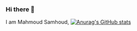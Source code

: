 ### Hi there 👋
I am Mahmoud Samhoud, 
[![Anurag's GitHub stats](https://github-readme-stats.vercel.app/api?mahmoudsamhoud=anuraghazra)](https://github.com/anuraghazra/github-readme-stats)
